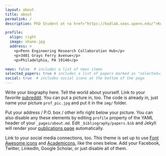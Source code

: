 ```yaml
---
layout: about
title: about
permalink: /
description: PhD Student at <a href="https://kodlab.seas.upenn.edu/">Kod*Lab</a><a href="https://www.grasp.upenn.edu/">GRASP Lab</a>. <a href="https://www.seas.upenn.edu/">School of Engineering and Applied Science</a>. <a href="https://www.upenn.edu/">University of Pennsylvania</a>. 

profile:
  align: right
  image: shane.jpg
  address: >
    <p>Penn Engineering Research Collaboration Hub</p>
    <p>3401 Grays Ferry Avenue</p>
    <p>Philadelphia, PA 19146</p>

news: false  # includes a list of news items
selected_papers: true # includes a list of papers marked as "selected={true}"
social: true  # includes social icons at the bottom of the page
---
```


Write your biography here. Tell the world about yourself. Link to your favorite [subreddit](http://reddit.com). You can put a picture in, too. The code is already in, just name your picture `prof_pic.jpg` and put it in the `img/` folder.

Put your address / P.O. box / other info right below your picture. You can also disable any these elements by editing `profile` property of the YAML header of your `_pages/about.md`. Edit `_bibliography/papers.bib` and Jekyll will render your [publications page](/al-folio/publications/) automatically.

Link to your social media connections, too. This theme is set up to use [Font Awesome icons](http://fortawesome.github.io/Font-Awesome/) and [Academicons](https://jpswalsh.github.io/academicons/), like the ones below. Add your Facebook, Twitter, LinkedIn, Google Scholar, or just disable all of them.
